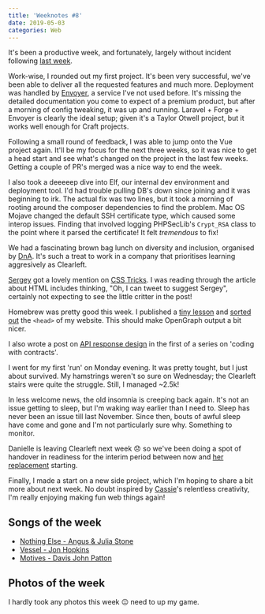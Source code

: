 ```yaml
---
title: 'Weeknotes #8'
date: 2019-05-03
categories: Web
---
```


It's been a productive week, and fortunately, largely without incident following [last week](/blog/weeknotes-7/).

Work-wise, I rounded out my first project. It's been very successful, we've been able to deliver all the requested features and much more. Deployment was handled by [Envoyer](https://envoyer.io), a service I've not used before. It's missing the detailed documentation you come to expect of a premium product, but after a morning of config tweaking, it was up and running. Laravel + Forge + Envoyer is clearly the ideal setup; given it's a Taylor Otwell project, but it works well enough for Craft projects.

Following a small round of feedback, I was able to jump onto the Vue project again. It'll be my focus for the next three weeks, so it was nice to get a head start and see what's changed on the project in the last few weeks. Getting a couple of PR's merged was a nice way to end the week.

I also took a deeeeep dive into Elf, our internal dev environment and deployment tool. I'd had trouble pulling DB's down since joining and it was beginning to irk. The actual fix was two lines, but it took a morning of rooting around the composer dependencies to find the problem. Mac OS Mojave changed the default SSH certificate type, which caused some interop issues. Finding that involved logging PHPSecLib's `Crypt_RSA` class to the point where it parsed the certificate! It felt _tremendous_ to fix!

We had a fascinating brown bag lunch on diversity and inclusion, organised by [DnA](https://diversityandability.com/). It's such a treat to work in a company that prioritises learning aggresively as Clearleft.

[Sergey](https://sergey.trysmudford.com) got a lovely mention on [CSS Tricks](https://css-tricks.com/the-simplest-ways-to-handle-html-includes/). I was reading through the article about HTML includes thinking, "Oh, I can tweet to suggest Sergey", certainly not expecting to see the little critter in the post!

Homebrew was pretty good this week. I published a [tiny lesson](/blog/fancy-slack-meta-tags/) and [sorted out](https://github.com/trys/trysv4/commit/b8114923691eecd055bafbc8f4c362ef07ba4369) the `<head>` of my website. This should make OpenGraph output a bit nicer.

I also wrote a post on [API response design](/blog/coding-with-contracts-api/) in the first of a series on 'coding with contracts'.

I went for my first 'run' on Monday evening. It was pretty tought, but I just about survived. My hamstrings weren't so sure on Wednesday; the Clearleft stairs were quite the struggle. Still, I managed ~2.5k!

In less welcome news, the old insomnia is creeping back again. It's not an issue getting to sleep, but I'm waking way earlier than I need to. Sleep has never been an issue till last November. Since then, bouts of awful sleep have come and gone and I'm not particularly sure why. Something to monitor.

Danielle is leaving Clearleft next week 😞 so we've been doing a spot of handover in readiness for the interim period between now and [her replacement](https://clearleft.com/team/jobs/head-of-front-end-development) starting.

Finally, I made a start on a new side project, which I'm hoping to share a bit more about next week. No doubt inspired by [Cassie](https://twitter.com/cassiecodes)'s relentless creativity, I'm really enjoying making fun web things again!

## Songs of the week

- [Nothing Else - Angus & Julia Stone](https://open.spotify.com/track/33ZjZqqFuGRTPjNVqO0h8o)
- [Vessel - Jon Hopkins](https://open.spotify.com/track/61MCvDqpGjGYd37u98qeyF)
- [Motives - Davis John Patton](https://open.spotify.com/track/58XCB33rWd3wi73d4luOwY)

## Photos of the week

I hardly took any photos this week 😐 need to up my game.